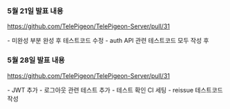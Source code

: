 ### 5월 21일 발표 내용

https://github.com/TelePigeon/TelePigeon-Server/pull/31

<Todos>
- 미완성 부분 완성 후 테스트코드 수정
- auth API 관련 테스트코드 모두 작성 후

### 5월 28일 발표 내용

https://github.com/TelePigeon/TelePigeon-Server/pull/31

<Contents>
- JWT 추가
- 로그아웃 관련 테스트 추가
- 테스트 확인 CI 세팅

<Todos>
- reissue 테스트코드 작성
